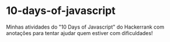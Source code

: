 # 10-days-of-javascript
Minhas atividades do "10 Days of Javascript" do Hackerrank com anotações para tentar ajudar quem estiver com dificuldades!

